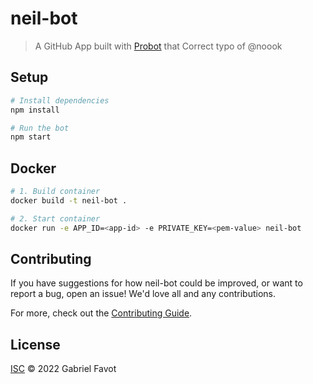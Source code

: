 # neil-bot

> A GitHub App built with [Probot](https://github.com/probot/probot) that Correct typo of @noook

## Setup

```sh
# Install dependencies
npm install

# Run the bot
npm start
```

## Docker

```sh
# 1. Build container
docker build -t neil-bot .

# 2. Start container
docker run -e APP_ID=<app-id> -e PRIVATE_KEY=<pem-value> neil-bot
```

## Contributing

If you have suggestions for how neil-bot could be improved, or want to report a bug, open an issue! We'd love all and any contributions.

For more, check out the [Contributing Guide](CONTRIBUTING.md).

## License

[ISC](LICENSE) © 2022 Gabriel Favot
